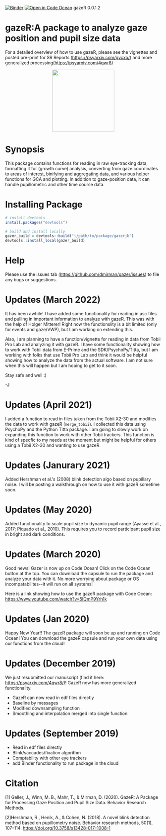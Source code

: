 [![Binder](https://mybinder.org/badge_logo.svg)](https://mybinder.org/v2/gh/dmirman/gazer/master?urlpath=rstudio)
[![Open in Code Ocean](https://codeocean.com/codeocean-assets/badge/open-in-code-ocean.svg)](https://codeocean.com/capsule/4600160/tree/v1)
gazeR 0.0.1.2


# gazeR:A package to analyze gaze position and pupil size data

For a detailed overview of how to use gazeR, please see the vignettes and posted pre-print for SR Reports (https://psyarxiv.com/gvcxb/) and more generalized processing(https://psyarxiv.com/4qwr8)

<p align="center"><img src="https://user-images.githubusercontent.com/18429968/46034046-472caa80-c0c5-11e8-89c3-ff3f463a1868.jpeg" height="200px" width="200px" />
 
# Synopsis

This package contains functions for reading in raw eye-tracking data, formatting it for (growth curve) analysis, converting from gaze coordinates to areas of interest, binifying and aggregating data, and various helper functions for GCA and plotting. In addition to gaze-position data, it can handle pupillometric and other time course data.

# Installing Package

``` r
# install devtools
install.packages("devtools")

# build and install locally
gazer_build = devtools::build("~/path/to/package/gazerjb")
devtools::install_local(gazer_build)
``` 

# Help
  
Please use the issues tab (https://github.com/dmirman/gazer/issues) to file any bugs or suggestions.
 
# Updates (March 2022)
 
It has been awhile! I have added some functionality for reading in asc files and pulling in important information to analyze with gazeR. This was with the help of Holger Mitterer! Right now the functionslity is a bit limited (only for events and gaze/VWP), but I am working on extending this. 
 
Also, I am planning to have a function/vignette for reading in data from Tobii Pro Lab and analyzing it with gazeR. I have some functionality showing how to work with Tobii data from E-Prime and the SDK/PsychoPy/Titta, but I am working with folks that use Tobii Pro Lab and think it would be helpful showing how to analyze the data from the actual software. I am not sure when this will happen but I am hoping to get to it soon. 
 
Stay safe and well :)
 
-J 
  
# Updates (April 2021)

I added a function to read in files taken from the Tobii X2-30 and modifies the data to work with gazeR (`merge_tobii`). I collected this data using PsychoPy and the Python Titta package. I am going to slowly work on expanding this function to work with other Tobii trackers. This function is kind of specfic to my needs at the moment but might be helpful for others using a Tobii X2-30 and wanting to use gazeR. 

# Updates (Janurary 2021)

Added Hershman et al.'s (2008) blink detection algo based on pupillary noise. I will be posting a walkthrough on how to use it with gazeR sometime soon. 

# Updates (May 2020)

Added functionality to scale pupil size to dynamic pupil range (Ayasse et al., 2017; Piquado et al., 2010). This requires you to record participant pupil size in bright and dark conditions. 

# Updates (March 2020)

Good news! Gazer is now up on Code Ocean! Click on the Code Ocean button at the top. You can download the capsule to run the package and analyze your data with it. No more worrying about package or OS incompatabilites--it will run on all systems! 

Here is a link showing how to use the gazeR package with Code Ocean: https://www.youtube.com/watch?v=5IQmP9Yrh1k
  
# Updates (Jan 2020)

Happy New Year!! The gazeR package will soon be up and running on Code Ocean! You can download the gazeR capsule and run your own data using our functions from the cloud! 

# Updates (December 2019)
  
 We just resubmitted our manuscript (find it here: https://psyarxiv.com/4qwr8/)! GazeR now has more generalized functionality. 
 
- GazeR can now read in edf files directly
- Baseline by messages
- Modified downsampling function
- Smoothing and interpolation merged into single function

# Updates (September 2019)

- Read in edf files directly 
- Blink/saccades/fixation algorithm 
- Comptability with other eye trackers
- add Binder functionality to run package in the cloud


# Citation
[1] Geller, J., Winn, M. B., Mahr, T., & Mirman, D. (2020). GazeR: A Package for Processing Gaze Position and Pupil Size Data. Behavior Research Methods. 

[2]Hershman, R., Henik, A., & Cohen, N. (2018). A novel blink detection method based on pupillometry noise. Behavior research methods, 50(1), 107–114. https://doi.org/10.3758/s13428-017-1008-1
